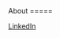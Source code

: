 <link rel="shortcut icon" type="image/png" href="favicon.ico"/>
<link rel="stylesheet" Type="text/css" href="http://people.virginia.edu/~nj7kv/style.css">
About
=====

[LinkedIn](https://www.linkedin.com/in/nishant-jha-365a41132/ "LinkedIn")
